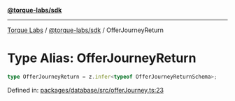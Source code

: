 [**@torque-labs/sdk**](../../../@torque-labs/sdk/README.md)

***

[Torque Labs](../../../README.md) / [@torque-labs/sdk](../README.md) / OfferJourneyReturn

# Type Alias: OfferJourneyReturn

```ts
type OfferJourneyReturn = z.infer<typeof OfferJourneyReturnSchema>;
```

Defined in: [packages/database/src/offerJourney.ts:23](https://github.com/torque-labs/monorepo/blob/9238a1f6167cf2d739205996110f18c02ed8a04f/packages/database/src/offerJourney.ts#L23)

